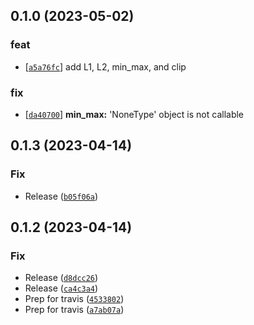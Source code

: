 ## 0.1.0 (2023-05-02)
### feat
- [[`a5a76fc`](https://gitlab.com/katalytic/katalytic-maths/commit/a5a76fcf6a11ace8f1c8a42cb59e281638dc2a78)] add L1, L2, min_max, and clip
### fix
- [[`da40700`](https://gitlab.com/katalytic/katalytic-maths/commit/da40700a0443156aabd69d78945d805a17210bac)] **min_max:** 'NoneType' object is not callable


## 0.1.3 (2023-04-14)
### Fix
* Release ([`b05f06a`](https://github.com/katalytic/katalytic-images/commit/b05f06a0562caaaecb3ae78dd6167f6efd7bfdd9))


## 0.1.2 (2023-04-14)
### Fix
* Release ([`d8dcc26`](https://github.com/katalytic/katalytic-images/commit/d8dcc26a40c78db399546ed6b03d759de46c5368))
* Release ([`ca4c3a4`](https://github.com/katalytic/katalytic-images/commit/ca4c3a46dc9c845be9829176346a1a5e14c7eb09))
* Prep for travis ([`4533802`](https://github.com/katalytic/katalytic-images/commit/45338021cb605202ec63645780951545a28408e9))
* Prep for travis ([`a7ab07a`](https://github.com/katalytic/katalytic-images/commit/a7ab07abb5e2bbf5001f85039820ced1cbeec541))


